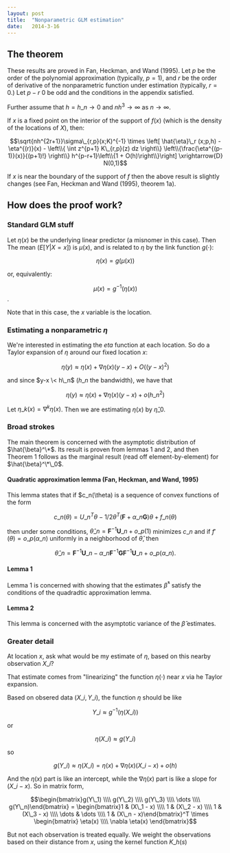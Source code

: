 ```yaml
---
layout: post
title:  "Nonparametric GLM estimation"
date:   2014-3-16
---
```


## The theorem

These results are proved in Fan, Heckman, and Wand (1995). Let $p$ be the order of the polynomial approximation (typically, $p=1$), and $r$ be the order of derivative of the nonparametric function under estimation (typically, $r=0$.) Let $p - r \> 0$ be odd and the conditions in the appendix satisfied.

Further assume that $h=h\_n \rightarrow 0$ and $nh^3 \rightarrow \infty$ as $n \rightarrow \infty$.

If $x$ is a fixed point on the interior of the support of $f(x)$ (which is the density of the locations of $X$), then:

$$\sqrt{nh^{2r+1}}\sigma\_{r,p}(x;K)^{-1} \times \left[ \hat{\eta}\_r (x;p,h) - \eta^{(r)}(x) - \left\\{ \int z^{p+1} K\_{r,p}(z) dz \right\\} \left\\{\frac{\eta^{(p-1)}(x)}{(p+1)!} \right\\} h^{p-r+1}\left\\{1 + O(h)\right\\}\right] \xrightarrow{D} N(0,1)$$

If $x$ is near the boundary of the support of $f$ then the above result is slightly changes (see Fan, Heckman and Wand (1995), theorem 1a).

## How does the proof work?

### Standard GLM stuff

Let $\eta(x)$ be the underlying linear predictor (a misnomer in this case). Then The mean ($E\left[Y|X=x\right]$) is $\mu(x)$, and is related to $\eta$ by the link function $g(\cdot)$:

$$\eta(x) = g(\mu(x))$$

or, equivalently:

$$\mu(x) = g^{-1}(\eta(x))$$.

Note that in this case, the $x$ variable is the location.

### Estimating a nonparametric $\eta$
We're interested in estimating the $eta$ function at each location. So do a Taylor expansion of $\eta$ around our fixed location $x$:

$$\eta(y) \approx \eta(x) + \nabla \eta(x)(y-x) + O((y-x)^2)$$

and since $y-x \< h\_n$ ($h\_n$ the bandwidth), we have that 

$$\eta(y) \approx \eta(x) + \nabla \eta(x)(y-x) + o(h\_n^2)$$

Let $\eta\_k(x) = \nabla^k \eta(x)$. Then we are estimating $\eta(x)$ by $\hat{\eta}\_0$.

### Broad strokes
The main theorem is concerned with the asymptotic distribution of $\hat{\beta}^\*$. Its result is proven from lemmas 1 and 2, and then Theorem 1 follows as the marginal result (read off element-by-element) for $\hat{\beta}^\*\_0$.


#### Quadratic approximation lemma (Fan, Heckman, and Wand, 1995)
This lemma states that if $c\_n(\theta) is a sequence of convex functions of the form

$$c\_n(\theta) = U\_n^T \theta - 1/2 \theta^T(\boldsymbol{F} + \alpha\_n \boldsymbol{G}) \theta +f\_n(\theta)$$

then under some conditions, $\hat{\theta}\_n = \boldsymbol{F}^{-1}\boldsymbol{U}\_n + o\_p(1)$ minimizes $c\_n$ and if $f'(\theta) = o\_p(\alpha\_n)$ uniformly in a neighborhood of $\hat{\theta}$, then

$$ \hat{\theta}\_n = \boldsymbol{F}^{-1}\boldsymbol{U}\_n - \alpha\_n \boldsymbol{F}^{-1} \boldsymbol{G} \boldsymbol{F}^{-1} \boldsymbol{U}\_n + o\_p(\alpha\_n).$$


#### Lemma 1
Lemma 1 is concerned with showing that the estimates $\hat{\beta}^*$ satisfy the conditions of the quadradtic approximation lemma.

#### Lemma 2
This lemma is concerned with the asymptotic variance of the $\hat{\beta}$ estimates. 

### Greater detail
At location $x$, ask what would be my estimate of $\eta$, based on this nearby observation $X\_i$? 

That estimate comes from "linearizing" the function $\eta(\cdot)$ near $x$ via he Taylor expansion.

Based on obsered data $(X\_i, Y\_i)$, the function $\eta$ should be like

$$Y\_i \approx g^{-1}(\eta(X\_i))$$

or

$$\eta(X\_i) \approx g(Y\_i)$$

so

$$g(Y\_i) \approx \eta(X\_i) = \eta(x) + \nabla \eta(x)(X\_i-x) + o(h)$$

And the $\eta(x)$ part is like an intercept, while the $\nabla \eta(x)$ part is like a slope for $(X\_i - x)$. So in matrix form,

$$\begin{bmatrix}g(Y\_1) \\\\ g(Y\_2) \\\\ g(Y\_3) \\\\ \dots \\\\ g(Y\_n)\end{bmatrix} = \begin{bmatrix}1 & (X\_1 - x) \\\\ 1 & (X\_2 - x) \\\\ 1 & (X\_3 - x) \\\\ \dots & \dots \\\\ 1 & (X\_n - x)\end{bmatrix}^T \times \begin{bmatrix} \eta(x) \\\\ \nabla \eta(x) \end{bmatrix}$$

But not each observation is treated equally. We weight the observations based on their distance from $x$, using the kernel function $K\_h(s)$